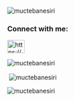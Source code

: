 <p align="left"> <img src="https://komarev.com/ghpvc/?username=muctebanesiri&label=Profile%20views&color=000000&style=plastic" alt="muctebanesiri" /> </p>

<h3 align="left">Connect with me:</h3>
<p align="left">
<a href="/https://mucteba.ir/index.xml" target="blank"><img align="center" src="https://raw.githubusercontent.com/rahuldkjain/github-profile-readme-generator/master/src/images/icons/Social/rss.svg" alt="https://mucteba.ir/index.xml" height="30" width="40" /></a>
</p>

<p><img align="center" src="https://github-readme-stats.vercel.app/api/top-langs?username=muctebanesiri&show_icons=true&theme=github_dark&hide_border=true&locale=en&layout=compact" alt="muctebanesiri" /></p>

<p>&nbsp;<img align="center" src="https://github-readme-stats.vercel.app/api?username=muctebanesiri&show_icons=true&theme=github_dark&hide_border=true&locale=en" alt="muctebanesiri" /></p>

<p><img align="center" src="https://github-readme-streak-stats.herokuapp.com/?user=muctebanesiri&theme=github_dark" alt="muctebanesiri" /></p>
